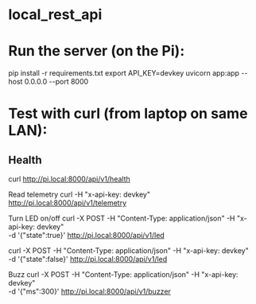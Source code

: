 # local_rest_api

# Run the server (on the Pi):
pip install -r requirements.txt
export API_KEY=devkey
uvicorn app:app --host 0.0.0.0 --port 8000

# Test with curl (from laptop on same LAN):
## Health
curl http://pi.local:8000/api/v1/health

Read telemetry
curl -H "x-api-key: devkey" http://pi.local:8000/api/v1/telemetry

Turn LED on/off
curl -X POST -H "Content-Type: application/json" -H "x-api-key: devkey" \
  -d '{"state":true}' http://pi.local:8000/api/v1/led

curl -X POST -H "Content-Type: application/json" -H "x-api-key: devkey" \
  -d '{"state":false}' http://pi.local:8000/api/v1/led

Buzz
curl -X POST -H "Content-Type: application/json" -H "x-api-key: devkey" \
  -d '{"ms":300}' http://pi.local:8000/api/v1/buzzer

